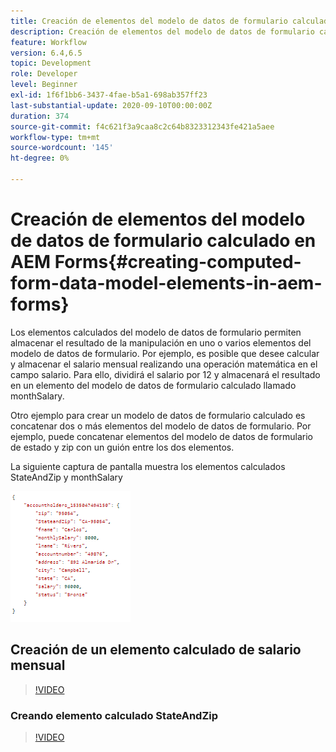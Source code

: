 ```yaml
---
title: Creación de elementos del modelo de datos de formulario calculado en AEM Forms
description: Creación de elementos del modelo de datos de formulario calculado
feature: Workflow
version: 6.4,6.5
topic: Development
role: Developer
level: Beginner
exl-id: 1f6f1bb6-3437-4fae-b5a1-698ab357ff23
last-substantial-update: 2020-09-10T00:00:00Z
duration: 374
source-git-commit: f4c621f3a9caa8c2c64b8323312343fe421a5aee
workflow-type: tm+mt
source-wordcount: '145'
ht-degree: 0%

---
```


# Creación de elementos del modelo de datos de formulario calculado en AEM Forms{#creating-computed-form-data-model-elements-in-aem-forms}

Los elementos calculados del modelo de datos de formulario permiten almacenar el resultado de la manipulación en uno o varios elementos del modelo de datos de formulario. Por ejemplo, es posible que desee calcular y almacenar el salario mensual realizando una operación matemática en el campo salario. Para ello, dividirá el salario por 12 y almacenará el resultado en un elemento del modelo de datos de formulario calculado llamado monthSalary.

Otro ejemplo para crear un modelo de datos de formulario calculado es concatenar dos o más elementos del modelo de datos de formulario. Por ejemplo, puede concatenar elementos del modelo de datos de formulario de estado y zip con un guión entre los dos elementos.

La siguiente captura de pantalla muestra los elementos calculados StateAndZip y monthSalary

![computedfdmelement](assets/computedfdmelement.gif)

## Creación de un elemento calculado de salario mensual

>[!VIDEO](https://video.tv.adobe.com/v/23855?quality=12&learn=on)

### Creando elemento calculado StateAndZip

>[!VIDEO](https://video.tv.adobe.com/v/23856?quality=12&learn=on)
